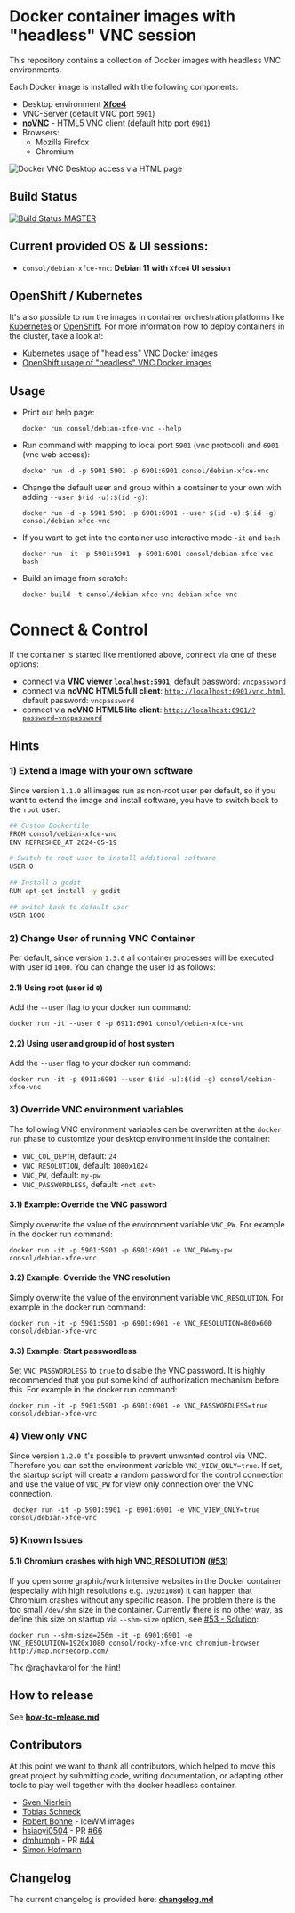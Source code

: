 # Docker container images with "headless" VNC session

This repository contains a collection of Docker images with headless VNC environments.

Each Docker image is installed with the following components:

* Desktop environment [**Xfce4**](http://www.xfce.org)
* VNC-Server (default VNC port `5901`)
* [**noVNC**](https://github.com/novnc/noVNC) - HTML5 VNC client (default http port `6901`)
* Browsers:
  * Mozilla Firefox
  * Chromium

![Docker VNC Desktop access via HTML page](.pics/vnc_container_view.png)

## Build Status
[![Build Status MASTER](https://github.com/ConSol/docker-headless-vnc-container/actions/workflows/nightly.yml/badge.svg)](https://github.com/ConSol/docker-headless-vnc-container/actions/workflows/nightly.yml)

## Current provided OS & UI sessions:
* `consol/debian-xfce-vnc`: __Debian 11 with `Xfce4` UI session__

## OpenShift / Kubernetes

It's also possible to run the images in container orchestration platforms like [Kubernetes](https://kubernetes.io) or [OpenShift](https://openshift.io/). For more information how to deploy containers in the cluster, take a look at:

* [Kubernetes usage of "headless" VNC Docker images](./kubernetes/README.md)
* [OpenShift usage of "headless" VNC Docker images](./openshift/README.md)

## Usage

- Print out help page:

      docker run consol/debian-xfce-vnc --help

- Run command with mapping to local port `5901` (vnc protocol) and `6901` (vnc web access):

      docker run -d -p 5901:5901 -p 6901:6901 consol/debian-xfce-vnc

- Change the default user and group within a container to your own with adding `--user $(id -u):$(id -g)`:

      docker run -d -p 5901:5901 -p 6901:6901 --user $(id -u):$(id -g) consol/debian-xfce-vnc

- If you want to get into the container use interactive mode `-it` and `bash`

      docker run -it -p 5901:5901 -p 6901:6901 consol/debian-xfce-vnc bash

- Build an image from scratch:

      docker build -t consol/debian-xfce-vnc debian-xfce-vnc

# Connect & Control
If the container is started like mentioned above, connect via one of these options:

* connect via __VNC viewer `localhost:5901`__, default password: `vncpassword`
* connect via __noVNC HTML5 full client__: [`http://localhost:6901/vnc.html`](http://localhost:6901/vnc.html), default password: `vncpassword`
* connect via __noVNC HTML5 lite client__: [`http://localhost:6901/?password=vncpassword`](http://localhost:6901/?password=vncpassword)


## Hints

### 1) Extend a Image with your own software
Since version `1.1.0` all images run as non-root user per default, so if you want to extend the image and install software, you have to switch back to the `root` user:

```bash
## Custom Dockerfile
FROM consol/debian-xfce-vnc
ENV REFRESHED_AT 2024-05-19

# Switch to root user to install additional software
USER 0

## Install a gedit
RUN apt-get install -y gedit

## switch back to default user
USER 1000
```

### 2) Change User of running VNC Container

Per default, since version `1.3.0` all container processes will be executed with user id `1000`. You can change the user id as follows:

#### 2.1) Using root (user id `0`)
Add the `--user` flag to your docker run command:

    docker run -it --user 0 -p 6911:6901 consol/debian-xfce-vnc

#### 2.2) Using user and group id of host system
Add the `--user` flag to your docker run command:

    docker run -it -p 6911:6901 --user $(id -u):$(id -g) consol/debian-xfce-vnc

### 3) Override VNC environment variables
The following VNC environment variables can be overwritten at the `docker run` phase to customize your desktop environment inside the container:
* `VNC_COL_DEPTH`, default: `24`
* `VNC_RESOLUTION`, default: `1080x1024`
* `VNC_PW`, default: `my-pw`
* `VNC_PASSWORDLESS`, default: `<not set>`

#### 3.1) Example: Override the VNC password
Simply overwrite the value of the environment variable `VNC_PW`. For example in
the docker run command:

    docker run -it -p 5901:5901 -p 6901:6901 -e VNC_PW=my-pw consol/debian-xfce-vnc

#### 3.2) Example: Override the VNC resolution
Simply overwrite the value of the environment variable `VNC_RESOLUTION`. For example in
the docker run command:

    docker run -it -p 5901:5901 -p 6901:6901 -e VNC_RESOLUTION=800x600 consol/debian-xfce-vnc

#### 3.3) Example: Start passwordless
Set `VNC_PASSWORDLESS` to `true` to disable the VNC password.
It is highly recommended that you put some kind of authorization mechanism
before this. For example in the docker run command:

    docker run -it -p 5901:5901 -p 6901:6901 -e VNC_PASSWORDLESS=true consol/debian-xfce-vnc

### 4) View only VNC
Since version `1.2.0` it's possible to prevent unwanted control via VNC. Therefore you can set the environment variable `VNC_VIEW_ONLY=true`. If set, the startup script will create a random password for the control connection and use the value of `VNC_PW` for view only connection over the VNC connection.

     docker run -it -p 5901:5901 -p 6901:6901 -e VNC_VIEW_ONLY=true consol/debian-xfce-vnc

### 5) Known Issues

#### 5.1) Chromium crashes with high VNC_RESOLUTION ([#53](https://github.com/ConSol/docker-headless-vnc-container/issues/53))
If you open some graphic/work intensive websites in the Docker container (especially with high resolutions e.g. `1920x1080`) it can happen that Chromium crashes without any specific reason. The problem there is the too small `/dev/shm` size in the container. Currently there is no other way, as define this size on startup via `--shm-size` option, see [#53 - Solution](https://github.com/ConSol/docker-headless-vnc-container/issues/53#issuecomment-347265977):

    docker run --shm-size=256m -it -p 6901:6901 -e VNC_RESOLUTION=1920x1080 consol/rocky-xfce-vnc chromium-browser http://map.norsecorp.com/

Thx @raghavkarol for the hint!

## How to release
See **[how-to-release.md](./how-to-release.md)**

## Contributors

At this point we want to thank all contributors, which helped to move this great project by submitting code, writing documentation, or adapting other tools to play well together with the docker headless container.

* [Sven Nierlein](https://github.com/sni)
* [Tobias Schneck](https://github.com/toschneck)
* [Robert Bohne](https://github.com/rbo) - IceWM images
* [hsiaoyi0504](https://github.com/hsiaoyi0504) - PR [#66](https://github.com/ConSol/docker-headless-vnc-container/pull/66)
* [dmhumph](https://github.com/dmhumph) - PR [#44](https://github.com/ConSol/docker-headless-vnc-container/issue/44)
* [Simon Hofmann](https://github.com/s1hofmann)

## Changelog

The current changelog is provided here: **[changelog.md](./changelog.md)**
